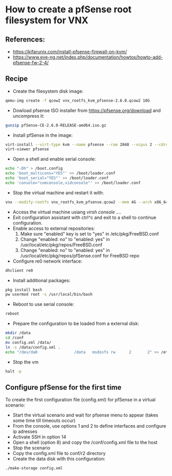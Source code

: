 # How to create a pfSense root filesystem for VNX

## References:

- https://kifarunix.com/install-pfsense-firewall-on-kvm/
- https://www.eve-ng.net/index.php/documentation/howtos/howto-add-pfsense-fw-2-4/

## Recipe

- Create the filesystem disk image:
```bash
qemu-img create -f qcow2 vnx_rootfs_kvm_pfsense-2.6.0.qcow2 10G
```
- Dowload pfsense ISO installer from https://pfsense.org/download and uncompress it:
```bash
gunzip pfSense-CE-2.6.0-RELEASE-amd64.iso.gz
```
- Install pfSense in the image:
```bash
virt-install --virt-type kvm --name pfsense --ram 2048 --vcpus 2 --cdrom=/pfSense-CE-2.6.0-RELEASE-amd64.iso --disk vnx_rootfs_kvm_pfsense-2.6.0.qcow2,bus=virtio,size=10,format=qcow2 --network default --network bridge=virbr0 --graphics vnc,listen=0.0.0.0 --noautoconsole --os-type=linux --os-variant=freebsd12.3 &
virt-viewer pfsense
```
- Open a shell and enable serial console:
```bash
echo "-Dh" > /boot.config
echo 'boot_multicons="YES"' >> /boot/loader.conf
echo 'boot_serial="YES"' >> /boot/loader.conf
echo 'console="comconsole,vidconsole"' >> /boot/loader.conf
```
- Stop the virtual machine and restart it with:
```bash
vnx --modify-rootfs vnx_rootfs_kvm_pfsense.qcow2 --mem 4G --arch x86_64 --vcpu 4 --update-aced 
```
- Access the virtual machine usiang *virsh console ...*.
- Exit configuration assistant with ctrl^c and exit to a shell to continue configuration.
- Enable access to external repositories:
  1. Make sure "enabled" key is set to "yes" in /etc/pkg/FreeBSD.conf
  2. Change "enabled: no" to "enabled: yes" in /usr/local/etc/pkg/repos/FreeBSD.conf
  3. Change "enabled: no" to "enabled: yes" in /usr/local/etc/pkg/repos/pfSense.conf for FreeBSD repo
- Configure re0 network interface:
```bash
dhclient re0
```
- Install additional packages:
```bash
pkg install bash
pw usermod root -s /usr/local/bin/bash
```
- Reboot to use serial console:
```bash
reboot
```
- Prepare the configuration to be loaded from a external disk:
```bash 
mkdir /data
cd /conf
mv config.xml /data/
ln -s /data/config.xml .
echo "/dev/da0                /data   msdosfs rw      2       2" >> /etc/fstab
```
- Stop the vm
```bash
halt -p
```

<!-- Don't install vnxaced as pfSense does not use the standard way of configuring network insterfaces
pw usermod vnx -s /usr/local/bin/bash 
pkg install perl5 p5-XML-LibXML p5-NetAddr-IP

- Install vnxace:
mount -t msdosfs /dev/vtbd1 /mnt/
# edit /mnt/vnxaced-lf/install_vnxaced and comment "if ($res)" block
perl /mnt/vnxaced-lf/install_vnxaced
-->

## Configure pfSense for the first time 
To create the first configuration file (config.xml) for pfSense in a virtual scenario:
- Start the virtual scenario and wait for pfsense menu to appear (takes some time till timeouts occur)
- From the console, use options 1 and 2 to define interfaces and configure ip adresses
- Activate SSH in option 14
- Open a shell (option 8) and copy the /conf/config.xml file to the host
- Stop the scenario
- Copy the config.xml file to conf/r2 directory
- Create the data disk with this configuration:
```bash
./make-storage config.xml
```





<!--
--- OLD

Comandos:

- See disks in FreeBSD:
```bash
geom disk list
```

qemu-img create -f qcow2 pfsense.qcow2 10G

virt-install --virt-type kvm --name pfsense --ram 2048 --vcpus 2 --cdrom=pfSense-CE-2.6.0-RELEASE-amd64.iso --disk pfsense.qcow2,bus=virtio,size=10,format=qcow2 --network default --network bridge=virbr0 --graphics vnc,listen=0.0.0.0 --noautoconsole --os-type=linux --os-variant=freebsd10.0 

virt-install --debug --name=Firewall --memory=4096 --vcpus=2 --location=/almacen/iso/pfSense-CE-2.6.0-RELEASE-amd64.iso --disk=pfsense2.qcow2,device=disk,bus=virtio,size=10 --network bridge:virbr0  --os-type=linux  --nographics --extra-args='console=tty0 console=ttyS0,115200n8 serial'

virt-install --virt-type kvm --name pfsense --ram 2048 --vcpus 2 --cdrom=pfSense-CE-2.6.0-RELEASE-amd64.iso --disk pfsense.qcow2,bus=virtio,size=10,format=qcow2 --network default --network bridge=virbr0 --noautoconsole --os-type=linux --os-variant=freebsd10.0 --nographics --extra-args='console=tty0 console=ttyS0,115200n8 serial'

1. Make sure "enabled" key is set to "yes" in /etc/pkg/FreeBSD.conf
2. Change "enabled: no" to "enabled: yes" in /usr/local/etc/pkg/repos/FreeBSD.conf
3. Change "enabled: no" to "enabled: yes" in /usr/local/etc/pkg/repos/pfSense.conf for FreeBSD repo
4. Now you're able to install packages from FreeBSD official repo


-->
